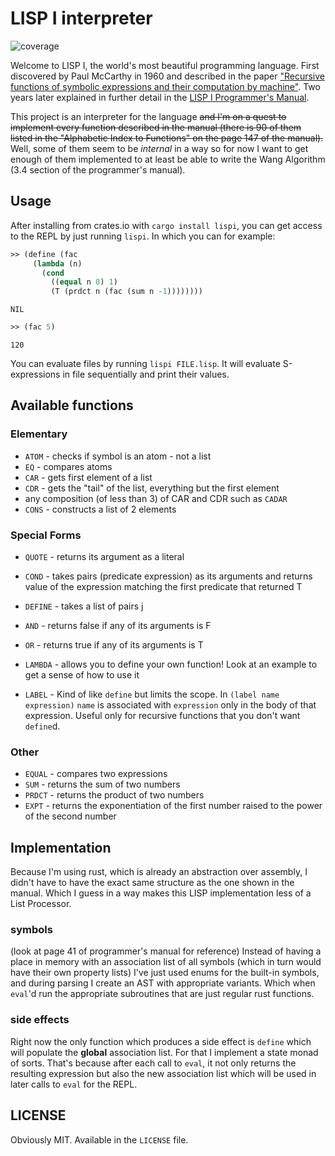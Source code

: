 # LISP I interpreter 
![coverage](https://gitlab.com/MaksRawski/lisp-interpreter/badges/main/coverage.svg)

Welcome to LISP I, the world's most beautiful programming language.
First discovered by Paul McCarthy in 1960 and described in the paper 
["Recursive functions of symbolic expressions and their computation by machine"](https://www-formal.stanford.edu/jmc/recursive.pdf).
Two years later explained in further detail in the 
[LISP I Programmer's Manual](https://bitsavers.org/pdf/mit/rle_lisp/LISP_I_Programmers_Manual_Mar60.pdf).

This project is an interpreter for the language ~~and I'm on a quest to implement every function described in the manual
(there is 90 of them listed in the "Alphabetic Index to Functions" on the page 147 of the manual).~~
Well, some of them seem to be *internal* in a way so for now I want to get enough of 
them implemented to at least be able to write the Wang Algorithm (3.4 section of the programmer's manual).

## Usage
After installing from crates.io with `cargo install lispi`, you can get access to the REPL by just running `lispi`.
In which you can for example:

``` lisp
>> (define (fac 
     (lambda (n) 
       (cond 
         ((equal n 0) 1) 
         (T (prdct n (fac (sum n -1))))))))
```
```
NIL
```


``` lisp
>> (fac 5)
```
```
120
```

You can evaluate files by running `lispi FILE.lisp`. It will evaluate S-expressions in file
sequentially and print their values.

## Available functions
### Elementary
- `ATOM` - checks if symbol is an atom - not a list
- `EQ`   - compares atoms
- `CAR`  - gets first element of a list
- `CDR`  - gets the "tail" of the list, everything but the first element
- any composition (of less than 3) of CAR and CDR such as `CADAR`
- `CONS` - constructs a list of 2 elements

### Special Forms
- `QUOTE` - returns its argument as a literal
- `COND`  - takes pairs (predicate expression) as its arguments and returns value of 
the expression matching the first predicate that returned T
- `DEFINE` - takes a list of pairs j
- `AND`   - returns false if any of its arguments is F
- `OR`    - returns true if any of its arguments is T

- `LAMBDA` - allows you to define your own function! Look at an example to get a sense of how to use it
- `LABEL` - Kind of like `define` but limits the scope. 
In `(label name expression)` `name` is associated with `expression` only in the body of that expression.
Useful only for recursive functions that you don't want `define`d.

### Other
- `EQUAL`  - compares two expressions
- `SUM`    - returns the sum of two numbers
- `PRDCT`  - returns the product of two numbers
- `EXPT`  - returns the exponentiation of the first number raised to the power of the second number



## Implementation
Because I'm using rust, which is already an abstraction over assembly, I didn't have to have the exact same structure as the one shown in the manual.
Which I guess in a way makes this LISP implementation less of a List Processor. 

### symbols
(look at page 41 of programmer's manual for reference)
Instead of having a place in memory with an association list of all symbols (which in turn would have their own property lists)
I've just used enums for the built-in symbols, and during parsing I create an AST with appropriate variants. Which when `eval`'d run
the appropriate subroutines that are just regular rust functions.

### side effects
Right now the only function which produces a side effect is `define` which will populate the **global** association list.
For that I implement a state monad of sorts. That's because after each call to `eval`, it not only returns the resulting expression 
but also the new association list which will be used in later calls to `eval` for the REPL.


## LICENSE
Obviously MIT. Available in the `LICENSE` file.
